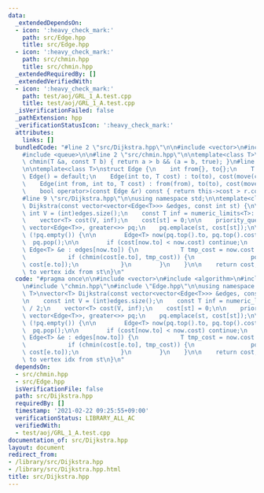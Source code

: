 ```yaml
---
data:
  _extendedDependsOn:
  - icon: ':heavy_check_mark:'
    path: src/Edge.hpp
    title: src/Edge.hpp
  - icon: ':heavy_check_mark:'
    path: src/chmin.hpp
    title: src/chmin.hpp
  _extendedRequiredBy: []
  _extendedVerifiedWith:
  - icon: ':heavy_check_mark:'
    path: test/aoj/GRL_1_A.test.cpp
    title: test/aoj/GRL_1_A.test.cpp
  _isVerificationFailed: false
  _pathExtension: hpp
  _verificationStatusIcon: ':heavy_check_mark:'
  attributes:
    links: []
  bundledCode: "#line 2 \"src/Dijkstra.hpp\"\n\n#include <vector>\n#include <algorithm>\n\
    #include <queue>\n\n#line 2 \"src/chmin.hpp\"\n\ntemplate<class T>\ninline bool\
    \ chmin(T &a, const T b) { return a > b && (a = b, true); }\n#line 2 \"src/Edge.hpp\"\
    \n\ntemplate<class T>\nstruct Edge {\n    int from{}, to{};\n    T cost;\n   \
    \ Edge() = default;\n    Edge(int to, T cost) : to(to), cost(move(cost)) {}\n\
    \    Edge(int from, int to, T cost) : from(from), to(to), cost(move(cost)) {}\n\
    \    bool operator>(const Edge &r) const { return this->cost > r.cost; }\n};\n\
    #line 9 \"src/Dijkstra.hpp\"\n\nusing namespace std;\n\ntemplate<class T>\nvector<T>\
    \ Dijkstra(const vector<vector<Edge<T>>> &edges, const int st) {\n\n    const\
    \ int V = (int)edges.size();\n    const T inf = numeric_limits<T>::max() / 2;\n\
    \    vector<T> cost(V, inf);\n    cost[st] = 0;\n\n    priority_queue <Edge<T>,\
    \ vector<Edge<T>>, greater<>> pq;\n    pq.emplace(st, cost[st]);\n\n    while\
    \ (!pq.empty()) {\n\n        Edge<T> now(pq.top().to, pq.top().cost);\n      \
    \  pq.pop();\n\n        if (cost[now.to] < now.cost) continue;\n        for (const\
    \ Edge<T> &e : edges[now.to]) {\n            T tmp_cost = now.cost + e.cost;\n\
    \            if (chmin(cost[e.to], tmp_cost)) {\n                pq.emplace(e.to,\
    \ cost[e.to]);\n            }\n        }\n    }\n\n    return cost; // min cost\
    \ to vertex idx from st\n}\n"
  code: "#pragma once\n\n#include <vector>\n#include <algorithm>\n#include <queue>\n\
    \n#include \"chmin.hpp\"\n#include \"Edge.hpp\"\n\nusing namespace std;\n\ntemplate<class\
    \ T>\nvector<T> Dijkstra(const vector<vector<Edge<T>>> &edges, const int st) {\n\
    \n    const int V = (int)edges.size();\n    const T inf = numeric_limits<T>::max()\
    \ / 2;\n    vector<T> cost(V, inf);\n    cost[st] = 0;\n\n    priority_queue <Edge<T>,\
    \ vector<Edge<T>>, greater<>> pq;\n    pq.emplace(st, cost[st]);\n\n    while\
    \ (!pq.empty()) {\n\n        Edge<T> now(pq.top().to, pq.top().cost);\n      \
    \  pq.pop();\n\n        if (cost[now.to] < now.cost) continue;\n        for (const\
    \ Edge<T> &e : edges[now.to]) {\n            T tmp_cost = now.cost + e.cost;\n\
    \            if (chmin(cost[e.to], tmp_cost)) {\n                pq.emplace(e.to,\
    \ cost[e.to]);\n            }\n        }\n    }\n\n    return cost; // min cost\
    \ to vertex idx from st\n}\n"
  dependsOn:
  - src/chmin.hpp
  - src/Edge.hpp
  isVerificationFile: false
  path: src/Dijkstra.hpp
  requiredBy: []
  timestamp: '2021-02-22 09:25:55+09:00'
  verificationStatus: LIBRARY_ALL_AC
  verifiedWith:
  - test/aoj/GRL_1_A.test.cpp
documentation_of: src/Dijkstra.hpp
layout: document
redirect_from:
- /library/src/Dijkstra.hpp
- /library/src/Dijkstra.hpp.html
title: src/Dijkstra.hpp
---
```

